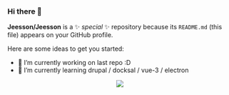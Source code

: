 ### Hi there 👋


**Jeesson/Jeesson** is a ✨ _special_ ✨ repository because its `README.md` (this file) appears on your GitHub profile.

Here are some ideas to get you started:

- 🔭 I’m currently working on last repo :D
- 🌱 I’m currently learning drupal / docksal / vue-3 / electron
<!-- - 👯 I’m looking to collaborate on ... -->
<!-- - 🤔 I’m looking for help with ... -->
<!-- - 💬 Ask me about ... -->
<!-- - 📫 How to reach me: ... -->
<!-- - 😄 Pronouns: ... -->
<!-- - ⚡ Fun fact: ... -->

<p align="center">
  <a href="https://github.com/jeesson">
    <img src="https://komarev.com/ghpvc/?username=jeesson&color=blue&style=for-the-badge)" />
  </a>
</p>
